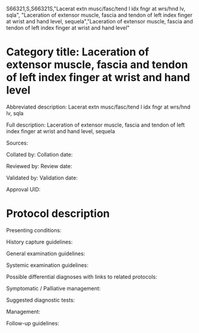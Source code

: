 S66321,S,S66321S,"Lacerat extn musc/fasc/tend l idx fngr at wrs/hnd lv, sqla", "Laceration of extensor muscle, fascia and tendon of left index finger at wrist and hand level, sequela","Laceration of extensor muscle, fascia and tendon of left index finger at wrist and hand level"
# Category title: Laceration of extensor muscle, fascia and tendon of left index finger at wrist and hand level

Abbreviated description: Lacerat extn musc/fasc/tend l idx fngr at wrs/hnd lv, sqla

Full description: Laceration of extensor muscle, fascia and tendon of left index finger at wrist and hand level, sequela

Sources:

Collated by:
Collation date:

Reviewed by:
Review date:

Validated by:
Validation date:

Approval UID:

# Protocol description

Presenting conditions:

History capture guidelines:

General examination guidelines:

Systemic examination guidelines:

Possible differential diagnoses with links to related protocols:

Symptomatic / Palliative management:

Suggested diagnostic tests:

Management:

Follow-up guidelines:
